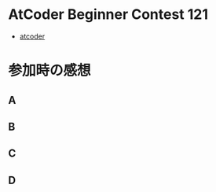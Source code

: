 # AtCoder Beginner Contest 121

* [atcoder](https://atcoder.jp/contests/abc121)

# 参加時の感想

## A

## B

## C

## D

